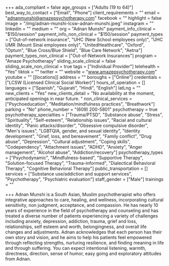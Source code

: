 +++
ada_compliant = false
age_groups = ["Adults (19 to 64)"]
best_way_to_contact = ["Email", "Phone"]
client_requirements = ""
email = "adnanmunshi@amazepsychotherapy.com"
facebook = ""
highlight = false
image = "/img/adnan-munshi-lcsw-adnan-munshi.jpeg"
instagram = ""
linkedin = ""
medium = ""
org = "Adnan Munshi"
payment_info_clinical = "$150/session"
payment_info_non_clinical = "$150/session"
payment_types = ["Out-of-network insurance", "UHC (New School employees only)", "UHC UMR (Mount Sinai employees only)", "UnitedHealthcare", "Oxford", "Optum", "Blue Cross/Blue Shield", "Blue Care Network", "Aetna"]
payment_types_non_clinical = ["Out-of-Network Insurances"]
program = "Amaze Psychotherapy"
sliding_scale_clinical = false
sliding_scale_non_clinical = true
tags = ["Individual Provider"]
telehealth = "Yes"
tiktok = ""
twitter = ""
website = "www.amazepsychotherapy.com"
youtube = ""
[[locations]]
address = ""
boroughs = ["Online"]
credentials = ["LCSW (Licensed Clinical Social Worker)"]
hours_of_operation = []
languages = ["Spanish", "Gujarati", "Hindi", "English"]
latLng = ""
new_clients = "Yes"
new_clients_detail = "No availability at the moment, anticipated openings in near future. "
non_clinical_services = ["Psychoeducation", "Meditation/mindfulness practices", "Breathwork"]
parking = "No"
phone_number = "(609) 200-5801"
psychotherapy = true
psychotherapy_specialties = ["Trauma/PTSD", "Substance abuse", "Stress", "Spirituality", "Self-esteem", "Relationship issues", "Racial and cultural identity", "Panic attacks/disorder", "Obsessive compulsive disorder", "Men's issues", "LGBTQIA, gender, and sexual identity", "Identity development", "Grief, loss, and bereavement", "Family conflict", "Drug abuse", "Depression", "Cultural adjustment", "Coping skills", "Codependency", "Attachment issues", "ADHD", "Anxiety", "Anger management", "Alcohol abuse", "Addiction/recovery"]
psychotherapy_types = ["Psychodynamic", "Mindfulness-based", "Supportive Therapy", "Solution-focused Therapy", "Trauma-informed", "Dialectical Behavioral Therapy", "Cognitive Behavioral Therapy"]
public_transportation = []
services = ["Substance use/addiction and support services", "Psychotherapy", "Psychiatric evaluation"]
staff_gender = ["Male"]
trainings = ""

+++
Adnan Munshi is a South Asian, Muslim psychotherapist who offers integrative approaches to care, healing, and wellness, incorporating cultural sensitivity, non judgment, acceptance, and compassion. He has nearly 10 years of experience in the field of psychotherapy and counseling and has treated a diverse number of patients experiencing a variety of challenges including anxiety, depression, addiction, trauma, grief and loss, relationships, self esteem and worth, belongingness, and overall life changes and adjustments. Adnan acknowledges that each person has their own story and vision, and he aims to help his patients feel empowered through reflecting strengths, nurturing resilience, and finding meaning in life and through suffering. You can expect intentional listening, warmth, directness, direction, sense of humor, easy going and exploratory attitudes from Adnan.